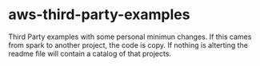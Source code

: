 # aws-third-party-examples
Third Party examples with some personal minimun changes. If this cames from spark to another project, the code is copy. If nothing is alterting the readme file will contain a catalog of that projects.
